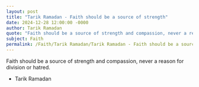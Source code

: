 ```yaml
---
layout: post
title: "Tarik Ramadan - Faith should be a source of strength"
date: 2024-12-28 12:00:00 -0000
author: Tarik Ramadan
quote: "Faith should be a source of strength and compassion, never a reason for division or hatred."
subject: Faith
permalink: /Faith/Tarik Ramadan/Tarik Ramadan - Faith should be a source of strength
---
```


Faith should be a source of strength and compassion, never a reason for division or hatred.

- Tarik Ramadan
